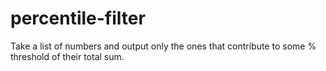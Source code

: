 # percentile-filter
Take a list of numbers and output only the ones that contribute to some % threshold of their total sum.
